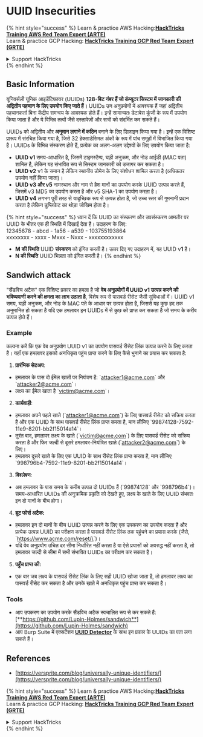 # UUID Insecurities

{% hint style="success" %}
Learn & practice AWS Hacking:<img src="/.gitbook/assets/arte.png" alt="" data-size="line">[**HackTricks Training AWS Red Team Expert (ARTE)**](https://training.hacktricks.xyz/courses/arte)<img src="/.gitbook/assets/arte.png" alt="" data-size="line">\
Learn & practice GCP Hacking: <img src="/.gitbook/assets/grte.png" alt="" data-size="line">[**HackTricks Training GCP Red Team Expert (GRTE)**<img src="/.gitbook/assets/grte.png" alt="" data-size="line">](https://training.hacktricks.xyz/courses/grte)

<details>

<summary>Support HackTricks</summary>

* Check the [**subscription plans**](https://github.com/sponsors/carlospolop)!
* **Join the** 💬 [**Discord group**](https://discord.gg/hRep4RUj7f) or the [**telegram group**](https://t.me/peass) or **follow** us on **Twitter** 🐦 [**@hacktricks\_live**](https://twitter.com/hacktricks\_live)**.**
* **Share hacking tricks by submitting PRs to the** [**HackTricks**](https://github.com/carlospolop/hacktricks) and [**HackTricks Cloud**](https://github.com/carlospolop/hacktricks-cloud) github repos.

</details>
{% endhint %}

## Basic Information

यूनिवर्सली यूनिक आइडेंटिफायर (UUIDs) **128-बिट नंबर हैं जो कंप्यूटर सिस्टम में जानकारी की अद्वितीय पहचान के लिए उपयोग किए जाते हैं।** UUIDs उन अनुप्रयोगों में आवश्यक हैं जहां अद्वितीय पहचानकर्ता बिना केंद्रीय समन्वय के आवश्यक होते हैं। इन्हें सामान्यतः डेटाबेस कुंजी के रूप में उपयोग किया जाता है और ये विभिन्न तत्वों जैसे दस्तावेज़ों और सत्रों को संदर्भित कर सकते हैं।

UUIDs को अद्वितीय और **अनुमान लगाने में कठिन** बनाने के लिए डिज़ाइन किया गया है। इन्हें एक विशिष्ट प्रारूप में संरचित किया गया है, जिसे 32 हेक्साडेसिमल अंकों के रूप में पांच समूहों में विभाजित किया गया है। UUIDs के विभिन्न संस्करण होते हैं, प्रत्येक का अलग-अलग उद्देश्यों के लिए उपयोग किया जाता है:

* **UUID v1** समय-आधारित है, जिसमें टाइमस्टैम्प, घड़ी अनुक्रम, और नोड आईडी (MAC पता) शामिल है, लेकिन यह संभावित रूप से सिस्टम जानकारी को उजागर कर सकता है।
* **UUID v2** v1 के समान है लेकिन स्थानीय डोमेन के लिए संशोधन शामिल करता है (अधिकतर उपयोग नहीं किया जाता)।
* **UUID v3 और v5** नामस्थान और नाम से हैश मानों का उपयोग करके UUID उत्पन्न करते हैं, जिसमें v3 MD5 का उपयोग करता है और v5 SHA-1 का उपयोग करता है।
* **UUID v4** लगभग पूरी तरह से यादृच्छिक रूप से उत्पन्न होता है, जो उच्च स्तर की गुमनामी प्रदान करता है लेकिन डुप्लिकेट का थोड़ा जोखिम होता है।

{% hint style="success" %}
ध्यान दें कि UUID का संस्करण और उपसंस्करण आमतौर पर UUID के भीतर एक ही स्थिति में दिखाई देता है। उदाहरण के लिए:\
12345678 - abcd - 1a56 - a539 - 103755193864\
xxxxxxxx  - xxxx - Mxxx - Nxxx - xxxxxxxxxxxx

* **M की स्थिति** UUID **संस्करण** को इंगित करती है। ऊपर दिए गए उदाहरण में, यह UUID v**1** है।
* **N की स्थिति** UUID भिन्नता को इंगित करती है।
{% endhint %}

## Sandwich attack

"सैंडविच अटैक" एक विशिष्ट प्रकार का हमला है जो **वेब अनुप्रयोगों में UUID v1 उत्पन्न करने की भविष्यवाणी करने की क्षमता का लाभ उठाता है**, विशेष रूप से पासवर्ड रीसेट जैसी सुविधाओं में। UUID v1 समय, घड़ी अनुक्रम, और नोड के MAC पते के आधार पर उत्पन्न होता है, जिससे यह कुछ हद तक अनुमानित हो सकता है यदि एक हमलावर इन UUIDs में से कुछ को प्राप्त कर सकता है जो समय के करीब उत्पन्न होते हैं।

### Example

कल्पना करें कि एक वेब अनुप्रयोग UUID v1 का उपयोग पासवर्ड रीसेट लिंक उत्पन्न करने के लिए करता है। यहाँ एक हमलावर इसको अनधिकृत पहुंच प्राप्त करने के लिए कैसे भुनाने का प्रयास कर सकता है:

1. **प्रारंभिक सेटअप**:

* हमलावर के पास दो ईमेल खातों पर नियंत्रण है: \`attacker1@acme.com\` और \`attacker2@acme.com\`।
* लक्ष्य का ईमेल खाता है \`victim@acme.com\`।

2. **कार्यवाही**:

* हमलावर अपने पहले खाते (\`attacker1@acme.com\`) के लिए पासवर्ड रीसेट को सक्रिय करता है और एक UUID के साथ पासवर्ड रीसेट लिंक प्राप्त करता है, मान लीजिए \`99874128-7592-11e9-8201-bb2f15014a14\`।
* तुरंत बाद, हमलावर लक्ष्य के खाते (\`victim@acme.com\`) के लिए पासवर्ड रीसेट को सक्रिय करता है और फिर जल्दी से दूसरे हमलावर-नियंत्रित खाते (\`attacker2@acme.com\`) के लिए।
* हमलावर दूसरे खाते के लिए एक UUID के साथ रीसेट लिंक प्राप्त करता है, मान लीजिए \`998796b4-7592-11e9-8201-bb2f15014a14\`।

3. **विश्लेषण**:

* अब हमलावर के पास समय के करीब उत्पन्न दो UUIDs हैं (\`99874128\` और \`998796b4\`)। समय-आधारित UUIDs की अनुक्रमिक प्रकृति को देखते हुए, लक्ष्य के खाते के लिए UUID संभवतः इन दो मानों के बीच होगा।

4. **ब्रूट फोर्स अटैक:**

* हमलावर इन दो मानों के बीच UUID उत्पन्न करने के लिए एक उपकरण का उपयोग करता है और प्रत्येक उत्पन्न UUID का परीक्षण करता है पासवर्ड रीसेट लिंक तक पहुंचने का प्रयास करके (जैसे, \`https://www.acme.com/reset/\<generated-UUID>\`)।
* यदि वेब अनुप्रयोग उचित दर सीमा निर्धारित नहीं करता है या ऐसे प्रयासों को अवरुद्ध नहीं करता है, तो हमलावर जल्दी से सीमा में सभी संभावित UUIDs का परीक्षण कर सकता है।

5. **पहुँच प्राप्त की:**

* एक बार जब लक्ष्य के पासवर्ड रीसेट लिंक के लिए सही UUID खोजा जाता है, तो हमलावर लक्ष्य का पासवर्ड रीसेट कर सकता है और उनके खाते में अनधिकृत पहुंच प्राप्त कर सकता है।

### Tools

* आप उपकरण का उपयोग करके सैंडविच अटैक स्वचालित रूप से कर सकते हैं: [**https://github.com/Lupin-Holmes/sandwich**](https://github.com/Lupin-Holmes/sandwich)
* आप Burp Suite में एक्सटेंशन [**UUID Detector**](https://portswigger.net/bappstore/65f32f209a72480ea5f1a0dac4f38248) के साथ इन प्रकार के UUIDs का पता लगा सकते हैं।

## References

* [https://versprite.com/blog/universally-unique-identifiers/](https://versprite.com/blog/universally-unique-identifiers/)

{% hint style="success" %}
Learn & practice AWS Hacking:<img src="/.gitbook/assets/arte.png" alt="" data-size="line">[**HackTricks Training AWS Red Team Expert (ARTE)**](https://training.hacktricks.xyz/courses/arte)<img src="/.gitbook/assets/arte.png" alt="" data-size="line">\
Learn & practice GCP Hacking: <img src="/.gitbook/assets/grte.png" alt="" data-size="line">[**HackTricks Training GCP Red Team Expert (GRTE)**<img src="/.gitbook/assets/grte.png" alt="" data-size="line">](https://training.hacktricks.xyz/courses/grte)

<details>

<summary>Support HackTricks</summary>

* Check the [**subscription plans**](https://github.com/sponsors/carlospolop)!
* **Join the** 💬 [**Discord group**](https://discord.gg/hRep4RUj7f) or the [**telegram group**](https://t.me/peass) or **follow** us on **Twitter** 🐦 [**@hacktricks\_live**](https://twitter.com/hacktricks\_live)**.**
* **Share hacking tricks by submitting PRs to the** [**HackTricks**](https://github.com/carlospolop/hacktricks) and [**HackTricks Cloud**](https://github.com/carlospolop/hacktricks-cloud) github repos.

</details>
{% endhint %}
